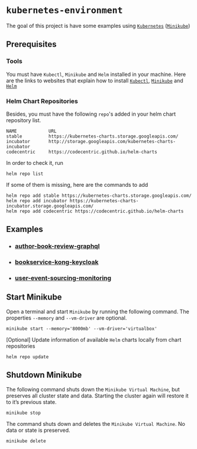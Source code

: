 # `kubernetes-environment`

The goal of this project is have some examples using [`Kubernetes`](https://kubernetes.io)
([`Minikube`](https://github.com/kubernetes/minikube))

## Prerequisites

### Tools

You must have `Kubectl`, `Minikube` and `Helm` installed in your machine. Here are the links to websites that explain
how to install [`Kubectl`](https://kubernetes.io/docs/tasks/tools/install-kubectl/),
[`Minikube`](https://kubernetes.io/docs/tasks/tools/install-minikube/) and [`Helm`](https://helm.sh/docs/intro/install/)

### Helm Chart Repositories

Besides, you must have the following `repo`'s added in your helm chart repository list.
```
NAME            URL                                                      
stable          https://kubernetes-charts.storage.googleapis.com/        
incubator       http://storage.googleapis.com/kubernetes-charts-incubator
codecentric     https://codecentric.github.io/helm-charts
```

In order to check it, run
```
helm repo list
```

If some of them is missing, here are the commands to add
```
helm repo add stable https://kubernetes-charts.storage.googleapis.com/
helm repo add incubator https://kubernetes-charts-incubator.storage.googleapis.com/
helm repo add codecentric https://codecentric.github.io/helm-charts
```

## Examples

- ### [author-book-review-graphql](https://github.com/ivangfr/kubernetes-environment/tree/master/author-book-review-graphql)

- ### [bookservice-kong-keycloak](https://github.com/ivangfr/kubernetes-environment/tree/master/bookservice-kong-keycloak)

- ### [user-event-sourcing-monitoring](https://github.com/ivangfr/kubernetes-environment/tree/master/user-event-sourcing-monitoring)

## Start Minikube

Open a terminal and start `Minikube` by running the following command. The properties `--memory` and `--vm-driver` are
optional. 
```
minikube start --memory='8000mb' --vm-driver='virtualbox'
```

\[Optional\] Update information of available `Helm` charts locally from chart repositories
```
helm repo update
```

## Shutdown Minikube

The following command shuts down the `Minikube Virtual Machine`, but preserves all cluster state and data. Starting the
cluster again will restore it to it’s previous state.
```
minikube stop
```

The command shuts down and deletes the `Minikube Virtual Machine`. No data or state is preserved.
```
minikube delete
```
